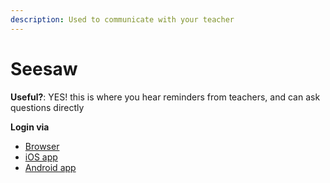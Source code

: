 ```yaml
---
description: Used to communicate with your teacher
---
```


# Seesaw

**Useful?**: YES! this is where you hear reminders from teachers, and can ask questions directly

**Login via**
- [Browser](https://app.seesaw.me/#/login)
- [iOS app](https://apps.apple.com/us/app/seesaw/id930565184)
- [Android app](https://play.google.com/store/apps/details?id=seesaw.shadowpuppet.co.classroom)

